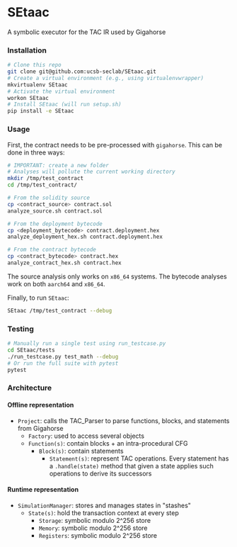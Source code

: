 # SEtaac

A symbolic executor for the TAC IR used by Gigahorse

### Installation
```bash
# Clone this repo
git clone git@github.com:ucsb-seclab/SEtaac.git
# Create a virtual environment (e.g., using virtualenvwrapper)
mkvirtualenv SEtaac
# Activate the virtual environment
workon SEtaac
# Install SEtaac (will run setup.sh)
pip install -e SEtaac
```

### Usage
First, the contract needs to be pre-processed with `gigahorse`. This can be done in three ways:
```bash
# IMPORTANT: create a new folder 
# Analyses will pollute the current working directory
mkdir /tmp/test_contract
cd /tmp/test_contract/

# From the solidity source
cp <contract_source> contract.sol
analyze_source.sh contract.sol

# From the deployment bytecode
cp <deployment_bytecode> contract.deployment.hex
analyze_deployment_hex.sh contract.deployment.hex

# From the contract bytecode
cp <contract_bytecode> contract.hex
analyze_contract_hex.sh contract.hex
```

The source analysis only works on `x86_64` systems. The bytecode analyses work on both `aarch64` and `x86_64`. 

Finally, to run `SEtaac`:
```bash
SEtaac /tmp/test_contract --debug
```

### Testing
```bash
# Manually run a single test using run_testcase.py
cd SEtaac/tests
./run_testcase.py test_math --debug
# Or run the full suite with pytest
pytest
```

### Architecture
#### Offline representation

* `Project`: calls the TAC_Parser to parse functions, blocks, and statements from Gigahorse
  * `Factory`: used to access several objects
  * `Function(s)`: contain blocks + an intra-procedural CFG
    * `Block(s)`: contain statements
      * `Statement(s)`: represent TAC operations. Every statement has a `.handle(state)` method that given a state applies such operations to derive its successors

#### Runtime representation

* `SimulationManager`: stores and manages states in "stashes"
  * `State(s)`: hold the transaction context at every step
    * `Storage`: symbolic modulo 2^256 store
    * `Memory`: symbolic modulo 2^256 store
    * `Registers`: symbolic modulo 2^256 store
```